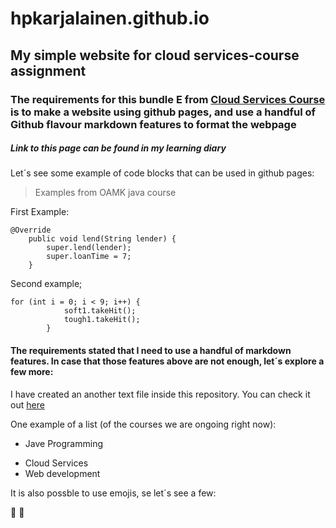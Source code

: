 # hpkarjalainen.github.io
## My simple website for cloud services-course assignment
### The requirements for this bundle E from [Cloud Services Course](https://tl.oamk.fi/cloudservices/) is to make a website using github pages, and use a handful of Github flavour markdown features to format the webpage

##### ***Link to this page can be found in my learning diary***

Let´s see some example of code blocks that can be used in github pages:

>Examples from OAMK java course


First Example:

```
@Override
    public void lend(String lender) {
        super.lend(lender);
        super.loanTime = 7;
    }
```

Second example;

```
for (int i = 0; i < 9; i++) {
            soft1.takeHit();
            tough1.takeHit();
        }
```

 #### The requirements stated that I need to use a handful of markdown features. In case that those features above are not enough, let´s explore a few more:

I have created an another text file inside this repository. You can check it out [here](/newText.md)

One example of a list (of the courses we are ongoing right now):

- Jave Programming
* Cloud Services
* Web development

It is also possble to use emojis, se let´s see a few:

:peanuts:  :cut_of_meat:
